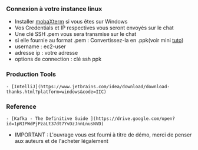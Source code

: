 ### Connexion à votre instance linux

- Installer [mobaXterm](https://download.mobatek.net/2022020030522248/MobaXterm_Portable_v20.2.zip) si vous êtes sur Windows
- Vos Credentials et IP respectives vous seront envoyés sur le chat
- Une clé SSH .pem vous sera transmise sur le chat
- si elle fournie au format .pem : 
	Convertissez-la en .ppk(voir mini [tuto](https://stackoverflow.com/questions/3190667/convert-pem-to-ppk-file-format))
- username : ec2-user
- adresse ip : votre adresse
- options de connection : clé ssh ppk
	
### Production Tools 

  	- [IntelliJ](https://www.jetbrains.com/idea/download/download-thanks.html?platform=windows&code=IIC)

### Reference  	

	- [Kafka - The Definitive Guide ](https://drive.google.com/open?id=1pRIPWdPjPzaLt37dt7YvDzJnnLnusNVD)
- IMPORTANT : L'ouvrage vous est fourni à titre de démo, merci de penser aux auteurs et de l'acheter légalement
